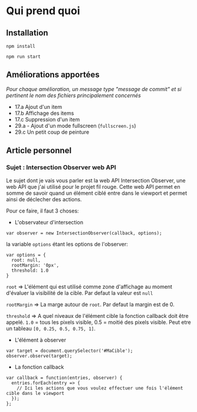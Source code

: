 # Qui prend quoi

## Installation

`npm install`

`npm run start`

## Améliorations apportées

_Pour chaque amélioration, un message type "message de commit" et si pertinent le nom des fichiers principalement concernés_

- 17.a Ajout d'un item
- 17.b Affichage des items
- 17.c Suppression d'un item
- 29.a - Ajout d'un mode fullscreen (`fullscreen.js`)
- 29.c Un petit coup de peinture

## Article personnel

### Sujet : Intersection Observer web API

Le sujet dont je vais vous parler est la web API Intersection Observer, une web API que j'ai utilisé pour le projet fil rouge.
Cette web API permet en somme de savoir quand un élément ciblé entre dans le viewport et permet ainsi de déclecher des actions.

Pour ce faire, il faut 3 choses:

- L'observateur d'intersection

```
var observer = new IntersectionObserver(callback, options);
```

la variable `options` étant les options de l'observer:

```
var options = {
  root: null,
  rootMargin: '0px',
  threshold: 1.0
}
```

`root` => L'élément qui est utilisé comme zone d'affichage au moment d'évaluer la visibilité de la cible. Par defaut la valeur est `null`

`rootMargin` => La marge autour de `root`. Par defaut la margin est de 0.

`threshold` => A quel niveaux de l'élément cible la fonction callback doit être appelé. `1.0` = tous les pixels visible, 0.5 = moitié des pixels visible. Peut etre un tableau `[0, 0.25, 0.5, 0.75, 1]`.

- L'élément à observer 

```
var target = document.querySelector('#MaCible');
observer.observe(target);
```

- La fonction callback

```
var callback = function(entries, observer) { 
  entries.forEach(entry => {
    // Ici les actions que vous voulez effectuer une fois l'élément cible dans le viewport
  });
};
```
